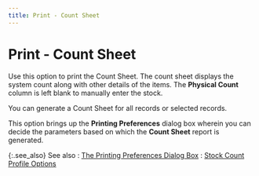 ```yaml
---
title: Print - Count Sheet
---
```


# Print - Count Sheet


Use this option to print the Count Sheet. The count sheet displays the  system count along with other details of the items. The **Physical 
 Count** column is left blank to manually enter the stock.


You can generate a Count Sheet for all records or selected records.


This option brings up the **Printing 
 Preferences** dialog box wherein you can decide the parameters based  on which the **Count Sheet** report  is generated.


{:.see_also}
See also
: [The  Printing Preferences Dialog Box]({{site.wm_baseurl}}/misc/the_printing_preference_dialog_box.html)
: [Stock  Count Profile Options]({{site.wm_baseurl}}/inv-adj/stock-count/stock-count-profile-options/stock_count_profile_options.html)
